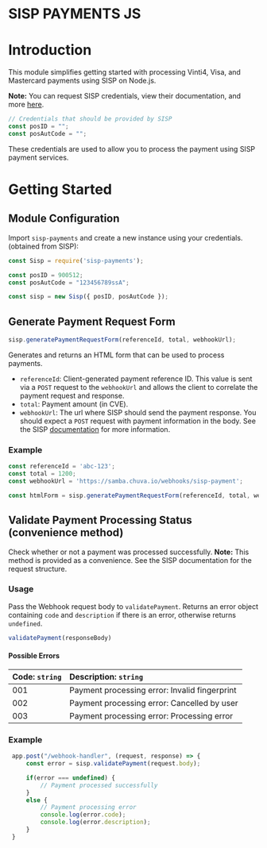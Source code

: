 # SISP PAYMENTS JS

# Introduction
This module simplifies getting started with processing Vinti4, Visa, and Mastercard payments using SISP on Node.js.

**Note:** You can request SISP credentials, view their documentation, and more [here](https://www.vinti4.cv/web.aspx).

```js
// Credentials that should be provided by SISP
const posID = "";
const posAutCode = "";
```
These credentials are used to allow you to process the payment using SISP payment services.

# Getting Started

## Module Configuration
Import `sisp-payments` and create a new instance using your credentials. (obtained from SISP):

```js
const Sisp = require('sisp-payments');

const posID = 900512;
const posAutCode = "123456789ssA";

const sisp = new Sisp({ posID, posAutCode });

```
## Generate Payment Request Form
```js
sisp.generatePaymentRequestForm(referenceId, total, webhookUrl);
```
Generates and returns an HTML form that can be used to process payments.

* `referenceId`: Client-generated payment reference ID. This value is sent via a `POST` request to the `webhookUrl` and allows the client to correlate the payment request and response.
* `total`: Payment amount (in CVE).
* `webhookUrl`: The url where SISP should send the payment response. You should expect a `POST` request with payment information in the body. See the SISP [documentation]( https://www.vinti4.cv/documentation.aspx?id=682) for more information.

### Example
```js
const referenceId = 'abc-123';
const total = 1200;
const webhookUrl = 'https://samba.chuva.io/webhooks/sisp-payment';

const htmlForm = sisp.generatePaymentRequestForm(referenceId, total, webhookUrl);
```

## Validate Payment Processing Status (convenience method)
Check whether or not a payment was processed successfully.
**Note:** This method is provided as a convenience. See the SISP documentation for the request structure.

### Usage
Pass the Webhook request body to `validatePayment`. Returns an error object containing `code` and `description` if there is an error, otherwise returns `undefined`.

```js
validatePayment(responseBody)
```

#### Possible Errors
| Code: `string`  | Description: `string`               |
|-------|:----------------------------------------------|
| 001   | Payment processing error: Invalid fingerprint |
| 002   | Payment processing error: Cancelled by user   |
| 003   | Payment processing error: Processing error    |

### Example

```js
 app.post("/webhook-handler", (request, response) => {
     const error = sisp.validatePayment(request.body);

     if(error === undefined) {
         // Payment processed successfully
     }
     else {
         // Payment processing error
         console.log(error.code);
         console.log(error.description);
     }
 }
```
